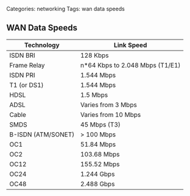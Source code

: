 Categories: networking
Tags: wan
      data speeds

## WAN Data Speeds

| Technology | Link Speed | 
| --- | --- | 
| ISDN BRI | 128 Kbps |
| Frame Relay | n*64 Kbps to 2.048 Mbps (T1/E1) |
| ISDN PRI |  1.544 Mbps | 
| T1 (or DS1) | 1.544 Mbps |
| HDSL | 1.5 Mbps |
| ADSL |  Varies from 3 Mbps |
| Cable | Varies from 10 Mbps |
| SMDS  | 45 Mbps (T3) |
| B-ISDN (ATM/SONET) | > 100 Mbps |
| OC1 | 51.84 Mbps |
| OC2 | 103.68 Mbps |
| OC12 | 155.52 Mbps |
| OC24 | 1.244 Gbps | 
| OC48 |  2.488 Gbps |